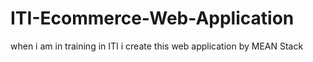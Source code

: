 # ITI-Ecommerce-Web-Application
when i am in training in ITI i create this web application by MEAN Stack
